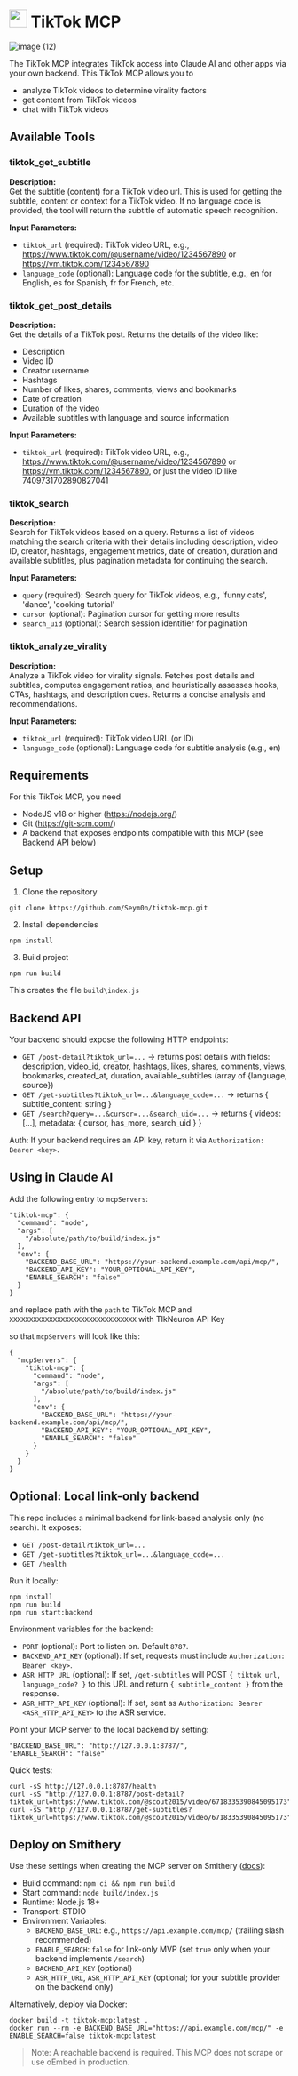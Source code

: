 # <img src="https://cdn.worldvectorlogo.com/logos/tiktok-icon-2.svg" height="32"> TikTok MCP

![image (12)](https://github.com/user-attachments/assets/006f9983-b9dd-447c-87c6-ee27a414fd4c)

The TikTok MCP integrates TikTok access into Claude AI and other apps via your own backend. This TikTok MCP allows you to

- analyze TikTok videos to determine virality factors
- get content from TikTok videos
- chat with TikTok videos

## Available Tools

### tiktok_get_subtitle

**Description:**  
Get the subtitle (content) for a TikTok video url. This is used for getting the subtitle, content or context for a TikTok video. If no language code is provided, the tool will return the subtitle of automatic speech recognition.

**Input Parameters:**

- `tiktok_url` (required): TikTok video URL, e.g., https://www.tiktok.com/@username/video/1234567890 or https://vm.tiktok.com/1234567890
- `language_code` (optional): Language code for the subtitle, e.g., en for English, es for Spanish, fr for French, etc.

### tiktok_get_post_details

**Description:**  
Get the details of a TikTok post. Returns the details of the video like:

- Description
- Video ID
- Creator username
- Hashtags
- Number of likes, shares, comments, views and bookmarks
- Date of creation
- Duration of the video
- Available subtitles with language and source information

**Input Parameters:**

- `tiktok_url` (required): TikTok video URL, e.g., https://www.tiktok.com/@username/video/1234567890 or https://vm.tiktok.com/1234567890, or just the video ID like 7409731702890827041

### tiktok_search

**Description:**  
Search for TikTok videos based on a query. Returns a list of videos matching the search criteria with their details including description, video ID, creator, hashtags, engagement metrics, date of creation, duration and available subtitles, plus pagination metadata for continuing the search.

**Input Parameters:**

- `query` (required): Search query for TikTok videos, e.g., 'funny cats', 'dance', 'cooking tutorial'
- `cursor` (optional): Pagination cursor for getting more results
- `search_uid` (optional): Search session identifier for pagination

### tiktok_analyze_virality

**Description:**  
Analyze a TikTok video for virality signals. Fetches post details and subtitles, computes engagement ratios, and heuristically assesses hooks, CTAs, hashtags, and description cues. Returns a concise analysis and recommendations.

**Input Parameters:**

- `tiktok_url` (required): TikTok video URL (or ID)
- `language_code` (optional): Language code for subtitle analysis (e.g., en)

## Requirements

For this TikTok MCP, you need

- NodeJS v18 or higher (https://nodejs.org/)
- Git (https://git-scm.com/)
- A backend that exposes endpoints compatible with this MCP (see Backend API below)

## Setup

1. Clone the repository

```
git clone https://github.com/Seym0n/tiktok-mcp.git
```

2. Install dependencies

```
npm install
```

3. Build project

```
npm run build
```

This creates the file `build\index.js`

## Backend API

Your backend should expose the following HTTP endpoints:

- `GET /post-detail?tiktok_url=...` → returns post details with fields: description, video_id, creator, hashtags, likes, shares, comments, views, bookmarks, created_at, duration, available_subtitles (array of {language, source})
- `GET /get-subtitles?tiktok_url=...&language_code=...` → returns { subtitle_content: string }
- `GET /search?query=...&cursor=...&search_uid=...` → returns { videos: [...], metadata: { cursor, has_more, search_uid } }

Auth: If your backend requires an API key, return it via `Authorization: Bearer <key>`.

## Using in Claude AI

Add the following entry to `mcpServers`:

```
"tiktok-mcp": {
  "command": "node",
  "args": [
    "/absolute/path/to/build/index.js"
  ],
  "env": {
    "BACKEND_BASE_URL": "https://your-backend.example.com/api/mcp/",
    "BACKEND_API_KEY": "YOUR_OPTIONAL_API_KEY",
    "ENABLE_SEARCH": "false"
  }
}
```

and replace path with the `path` to TikTok MCP and `XXXXXXXXXXXXXXXXXXXXXXXXXXXXXXXX` with TIkNeuron API Key

so that `mcpServers` will look like this:

```
{
  "mcpServers": {
    "tiktok-mcp": {
      "command": "node",
      "args": [
        "/absolute/path/to/build/index.js"
      ],
      "env": {
        "BACKEND_BASE_URL": "https://your-backend.example.com/api/mcp/",
        "BACKEND_API_KEY": "YOUR_OPTIONAL_API_KEY",
        "ENABLE_SEARCH": "false"
      }
    }
  }
}
```

## Optional: Local link-only backend

This repo includes a minimal backend for link-based analysis only (no search). It exposes:

- `GET /post-detail?tiktok_url=...`
- `GET /get-subtitles?tiktok_url=...&language_code=...`
- `GET /health`

Run it locally:

```
npm install
npm run build
npm run start:backend
```

Environment variables for the backend:

- `PORT` (optional): Port to listen on. Default `8787`.
- `BACKEND_API_KEY` (optional): If set, requests must include `Authorization: Bearer <key>`.
- `ASR_HTTP_URL` (optional): If set, `/get-subtitles` will POST `{ tiktok_url, language_code? }` to this URL and return `{ subtitle_content }` from the response.
- `ASR_HTTP_API_KEY` (optional): If set, sent as `Authorization: Bearer <ASR_HTTP_API_KEY>` to the ASR service.

Point your MCP server to the local backend by setting:

```
"BACKEND_BASE_URL": "http://127.0.0.1:8787/",
"ENABLE_SEARCH": "false"
```

Quick tests:

```
curl -sS http://127.0.0.1:8787/health
curl -sS "http://127.0.0.1:8787/post-detail?tiktok_url=https://www.tiktok.com/@scout2015/video/6718335390845095173"
curl -sS "http://127.0.0.1:8787/get-subtitles?tiktok_url=https://www.tiktok.com/@scout2015/video/6718335390845095173"
```

## Deploy on Smithery

Use these settings when creating the MCP server on Smithery ([docs](https://smithery.ai/docs)):

- Build command: `npm ci && npm run build`
- Start command: `node build/index.js`
- Runtime: Node.js 18+
- Transport: STDIO
- Environment Variables:
  - `BACKEND_BASE_URL`: e.g., `https://api.example.com/mcp/` (trailing slash recommended)
  - `ENABLE_SEARCH`: `false` for link-only MVP (set `true` only when your backend implements `/search`)
  - `BACKEND_API_KEY` (optional)
  - `ASR_HTTP_URL`, `ASR_HTTP_API_KEY` (optional; for your subtitle provider on the backend only)

Alternatively, deploy via Docker:

```
docker build -t tiktok-mcp:latest .
docker run --rm -e BACKEND_BASE_URL="https://api.example.com/mcp/" -e ENABLE_SEARCH=false tiktok-mcp:latest
```

> Note: A reachable backend is required. This MCP does not scrape or use oEmbed in production.
